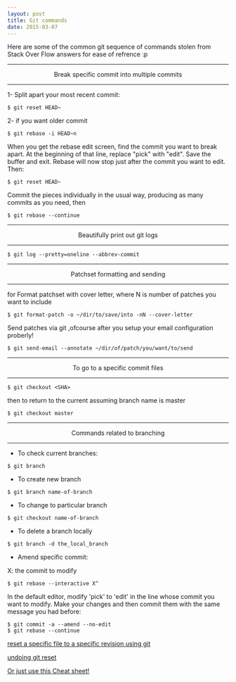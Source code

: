```yaml
---
layout: post
title: Git commands
date: 2015-03-07
---
```

Here are some of the common git sequence of commands stolen from Stack Over Flow answers for ease of refrence :p


---

<center class="muted">Break specific commit into multiple commits </center>

---

1- Split apart your most recent commit:

```
$ git reset HEAD~
```

2- if you want older commit

```
$ git rebase -i HEAD~n
```

When you get the rebase edit screen, find the commit you want to break apart. At the beginning of that line, replace "pick" with "edit". Save the buffer and exit. Rebase will now stop just after the commit you want to edit. Then:

```
$ git reset HEAD~
```

Commit the pieces individually in the usual way, producing as many commits as you need, then

```
$ git rebase --continue
```

---

<center class="muted">Beautifully print out git logs</center>

---
 
```
$ git log --pretty=oneline --abbrev-commit
```

---

<center class="muted">Patchset formatting and sending</center>

---

for Format patchset with cover letter, where N is number of patches you want to include

```
$ git format-patch -o ~/dir/to/save/into -nN --cover-letter 
```

Send patches via git ,ofcourse after you setup your email configuration proberly!



```
$ git send-email --annotate ~/dir/of/patch/you/want/to/send
```

---

<center class="muted">To go to a specific commit files</center>

---

```
$ git checkout <SHA>
```

then to return to the current assuming branch name is master

```
$ git checkout master
```

---

<center class="muted">Commands related to branching</center>

---

- To check current branches:

```
$ git branch
```

- To create new branch

```
$ git branch name-of-branch
```

- To change to particular branch

```
$ git checkout name-of-branch
```

- To delete a branch locally

```
$ git branch -d the_local_branch
```

- Amend specific commit:

X: the commit to modify

```
$ git rebase --interactive X^
```

In the default editor, modify 'pick' to 'edit' in the line whose commit you want to modify. Make your changes and then commit them with the same message you had before:

```
$ git commit -a --amend --no-edit
$ git rebase --continue
```

[reset a specific file to a specific revision using git](http://stackoverflow.com/questions/215718/reset-or-revert-a-specific-file-to-a-specific-revision-using-git)

[undoing git reset](http://stackoverflow.com/questions/2510276/undoing-git-reset)

[Or just use this Cheat sheet!](https://training.github.com/kit/downloads/github-git-cheat-sheet.pdf)

